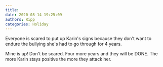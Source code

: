 ```yaml
---
title: 
date: 2020-08-14 19:25:09
authors: Ripp
categories: Holiday
---
```


 Everyone is scared to put up Karin's signs because they don't want to endure the bullying she's had to go through for 4 years.

Mine is up! Don't be scared.  Four more years and they will be DONE. The more Karin stays positive the more they attack her.